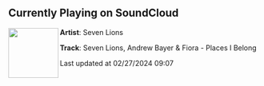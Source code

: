 ## Currently Playing on SoundCloud

[<img align="left" width="100" src="https://i1.sndcdn.com/artworks-27F3b4KCavS9BTtv-yOyfsw-t500x500.jpg">](https://soundcloud.com/seven-lions/seven-lions-andrew-bayer-fiora-places-i-belong-1?in=saxurn/sets/thingy-thang)

**Artist**: Seven Lions 

**Track**: Seven Lions, Andrew Bayer & Fiora - Places I Belong

Last updated at 02/27/2024 09:07

